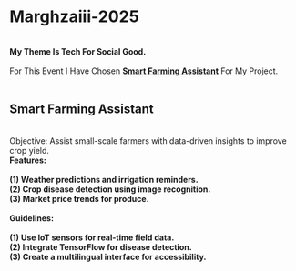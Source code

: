 # Marghzaiii-2025

<br>
<b>My Theme Is Tech For Social Good.</b>
<br>
<br>
For This Event I Have Chosen <b><u>Smart Farming Assistant</u></b> For My Project.
<br>
<br>
<h2><b>Smart Farming Assistant</b></h2>
<br>
Objective: Assist small-scale farmers with data-driven insights to improve crop yield.
<br>
<b>Features<b/>:
<br>
<br>
(1) Weather predictions and irrigation reminders.
<br>
(2) Crop disease detection using image recognition.
<br>
(3) Market price trends for produce.
<br>
<br>
<b>Guidelines:</b>
<br>
<br>
(1) Use IoT sensors for real-time field data.
<br>
(2) Integrate TensorFlow for disease detection.
<br>
(3) Create a multilingual interface for accessibility.
